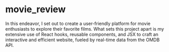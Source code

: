 # movie_review
In this endeavor, I set out to create a user-friendly platform for movie enthusiasts to explore their favorite films. What sets this project apart is my extensive use of React hooks, reusable components, and JSX to craft an interactive and efficient website, fueled by real-time data from the OMDB API.
